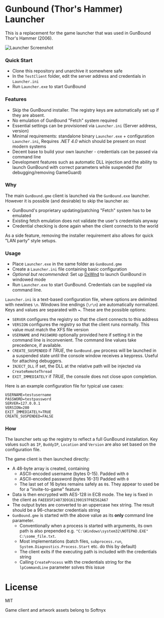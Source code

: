 # Gunbound (Thor's Hammer) Launcher

This is a replacement for the game launcher that was used in GunBound Thor's Hammer (2006).

![Launcher Screenshot](https://raw.github.com/jglim/gunbound-launcher/master/Other/banner.gif)

### Quick Start

- Clone this repository and unarchive it somewhere safe
- In the `TestClient` folder, edit the server address and credentials in `Launcher.ini`
- Run `Launcher.exe` to start GunBound

### Features

- Skip the GunBound installer. The registry keys are automatically set up if they are absent.
- No emulation of GunBound "Fetch" system required 
- Essential settings can be provisioned via `Launcher.ini` (Server address, version)
- Minimal requirements: standalone binary `Launcher.exe` + configuration `Launcher.ini`, Requires _.NET 4.0_ which should be present on most modern systems
- Decent base to build your own launcher - credentials can be passed via command line
- Development features such as automatic DLL injection and the ability to launch GunBound with correct parameters while suspended (for debugging/removing GameGuard)

### Why

The main `GunBound.gme` client is launched via the `GunBound.exe` launcher. However it is possible (and desirable) to skip the launcher as:
- GunBound's proprietary updating/patching "Fetch" system has to be emulated
- Existing fetch emulation does not validate the user's credentials anyway
- Credential checking is done again when the client connects to the world

As a side feature, removing the installer requirement also allows for quick "LAN party" style setups.

### Usage
- Place `Launcher.exe` in the same folder as `GunBound.gme`
- Create a `Launcher.ini` file containing basic configuration
- _Optional but recommended:_ Set up [DxWnd](https://sourceforge.net/projects/dxwnd/) to launch GunBound in windowed mode
- Run `Launcher.exe` to start GunBound. Credentials can be supplied via command line.

`Launcher.ini` is a text-based configuration file, where options are delimited with newlines `\n`. Windows line endings (`\r\n`) are automatically normalized. Keys and values are separated with `=`. These are the possible options:
- `SERVER` configures the registry so that the client connects to this address
- `VERSION` configures the registry so that the client runs normally. This value must match the XFS file version
- `USERNAME` and `PASSWORD` optionally provided here if setting it in the command line is inconvenient. The command line values take precedence, if available.
- `CREATE_SUSPENDED` if _TRUE_, the `GunBound.gme` process will be launched in a suspended state until the console window receives a keypress. Useful for attaching debuggers.
- `INJECT_DLL` if set, the DLL at the relative path will be injected via `CreateRemoteThread`
- `EXIT_IMMEDIATELY` if _TRUE_, the console does not close upon completion.

Here is an example configuration file for typical use cases:
```
USERNAME=testusername
PASSWORD=testpassword
SERVER=127.0.0.1
VERSION=280
EXIT_IMMEDIATELY=TRUE
CREATE_SUSPENDED=FALSE
```

### How

The launcher sets up the registry to reflect a full GunBound installation. Key values such as `IP`, `BuddyIP`, `Location` and `Version` are also set based on the configuration file.

The game client is then launched directly:
- A 48-byte array is created, containing 
    - ASCII-encoded username (bytes 0-15). Padded with `0`
    - ASCII-encoded password (bytes 16-31) Padded with `0`
    - The last set of 16 bytes remains safely as `0`s. They appear to used be for a "invite-to-game" feature 
- Data is then encrypted with AES-128 in ECB mode. The key is fixed in the client as `FAEE85F24073D9161390197F6E562A67`
- The output bytes are converted to an uppercase hex string. The result should be a 96-character credentials string
- `GunBound.gme` is started with the above value as its **only** command line parameter. 
    - Conventionally when a process is started with arguments, its own path is also prepended e.g. `"C:\Windows\system32\NOTEPAD.EXE" C:\some_file.txt`. 
    - Most implementations (batch files, `subprocess.run`, `System.Diagnostics.Process.Start` etc. do this by default)
    - The client exits if the executing path is included with the credentials string
    - Calling `CreateProcess` with the credentials string for the `lpCommandLine` parameter solves this issue

# License

MIT

Game client and artwork assets belong to Softnyx
